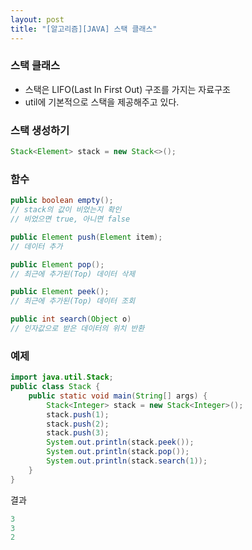 ```yaml
---
layout: post
title: "[알고리즘][JAVA] 스택 클래스"
---
```


### 스택 클래스
- 스택은 LIFO(Last In First Out) 구조를 가지는 자료구조
- util에 기본적으로 스택을 제공해주고 있다.

### 스택 생성하기
```java
Stack<Element> stack = new Stack<>();
```

### 함수 
```java
public boolean empty();
// stack의 값이 비었는지 확인
// 비었으면 true, 아니면 false

public Element push(Element item);
// 데이터 추가

public Element pop();
// 최근에 추가된(Top) 데이터 삭제

public Element peek();
// 최근에 추가된(Top) 데이터 조회

public int search(Object o)
// 인자값으로 받은 데이터의 위치 반환
```

### 예제
```java
import java.util.Stack;
public class Stack {
    public static void main(String[] args) {
        Stack<Integer> stack = new Stack<Integer>(); 
        stack.push(1);
        stack.push(2);
        stack.push(3);
        System.out.println(stack.peek());
        System.out.println(stack.pop());
        System.out.println(stack.search(1));
    }
}
```

결과
```java
3
3
2
```
